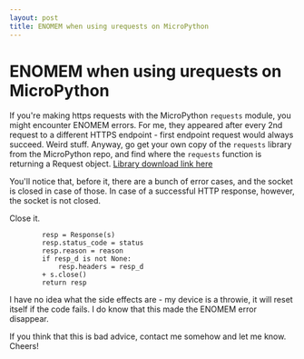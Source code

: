 ```yaml
---
layout: post
title: ENOMEM when using urequests on MicroPython
---
```


# ENOMEM when using urequests on MicroPython

If you're making https requests with the MicroPython `requests` module, you might encounter ENOMEM errors. For me, they appeared after every 2nd request to a different HTTPS endpoint - 
first endpoint request would always succeed. Weird stuff. Anyway, go get your own copy of the `requests` library from the MicroPython repo, and find where the `requests` function is returning
a Request object. [Library download link here](https://raw.githubusercontent.com/micropython/micropython-lib/master/python-ecosys/urequests/urequests.py)

You'll notice that, before it, there are a bunch of error cases, and the socket is closed in case of those. In case of a successful HTTP response, however, the socket is not closed.

Close it.

```
        resp = Response(s)
        resp.status_code = status
        resp.reason = reason
        if resp_d is not None:
            resp.headers = resp_d
        + s.close()
        return resp
```

I have no idea what the side effects are - my device is a throwie, it will reset itself if the code fails. I do know that this made the ENOMEM error disappear.

If you think that this is bad advice, contact me somehow and let me know. Cheers!

